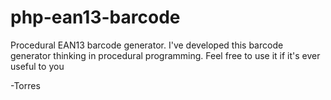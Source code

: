# php-ean13-barcode
Procedural EAN13 barcode generator.
I've developed this barcode generator thinking in procedural programming.
Feel free to use it if it's ever useful to you

-Torres
